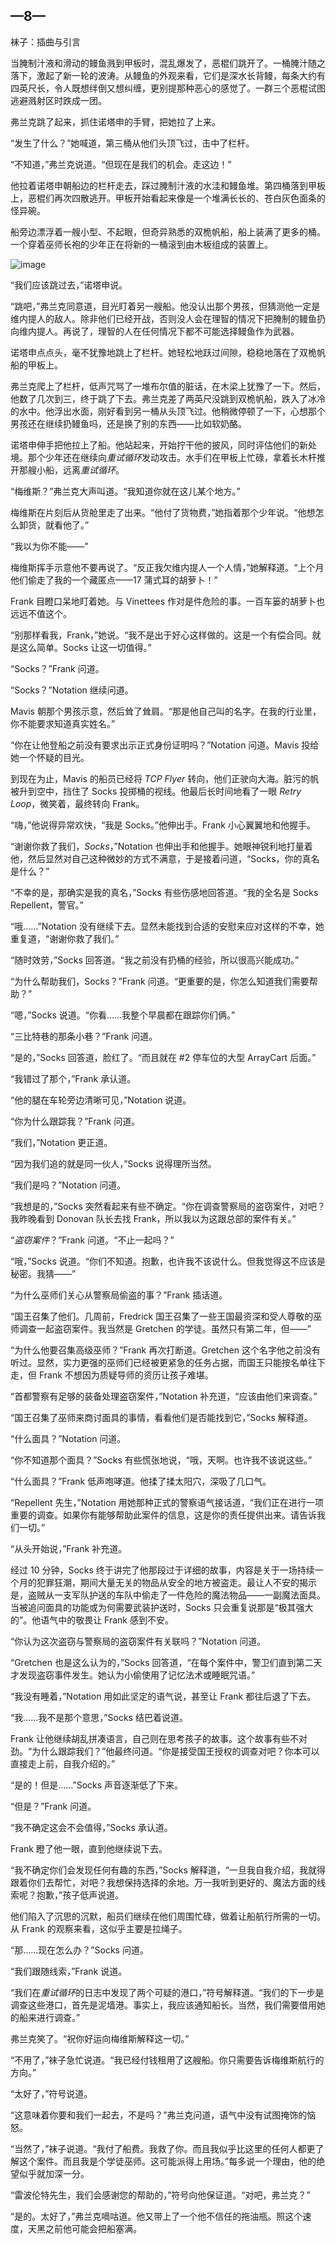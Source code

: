 ## —8—

袜子：插曲与引言

当腌制汁液和滑动的鳗鱼溅到甲板时，混乱爆发了，恶棍们跳开了。一桶腌汁随之落下，激起了新一轮的波涛。从鳗鱼的外观来看，它们是深水长背鳗，每条大约有四英尺长，令人既想绊倒又想纠缠，更别提那种恶心的感觉了。一群三个恶棍试图逃避溅射区时跌成一团。

弗兰克跳了起来，抓住诺塔申的手臂，把她拉了上来。

“发生了什么？”她喊道，第三桶从他们头顶飞过，击中了栏杆。

“不知道，”弗兰克说道。“但现在是我们的机会。走这边！”

他拉着诺塔申朝船边的栏杆走去，踩过腌制汁液的水洼和鳗鱼堆。第四桶落到甲板上，恶棍们再次四散逃开。甲板开始看起来像是一个堆满长长的、苍白灰色面条的怪异碗。

船旁边漂浮着一艘小型、不起眼，但奇异熟悉的双桅帆船，船上装满了更多的桶。一个穿着巫师长袍的少年正在将新的一桶滚到由木板组成的装置上。

![image](img/f0058-01.jpg)

“我们应该跳过去，”诺塔申说。

“跳吧，”弗兰克同意道，目光盯着另一艘船。他没认出那个男孩，但猜测他一定是维内提人的敌人。除非他们已经开战，否则没人会在理智的情况下把腌制的鳗鱼扔向维内提人。再说了，理智的人在任何情况下都不可能选择鳗鱼作为武器。

诺塔申点点头，毫不犹豫地跳上了栏杆。她轻松地跃过间隙，稳稳地落在了双桅帆船的甲板上。

弗兰克爬上了栏杆，低声咒骂了一堆布尔值的脏话，在木梁上犹豫了一下。然后，他数了几次到三，终于跳了下去。弗兰克差了两英尺没跳到双桅帆船，跌入了冰冷的水中。他浮出水面，刚好看到另一桶从头顶飞过。他稍微停顿了一下，心想那个男孩还在继续扔鳗鱼吗，还是换了别的东西——比如软奶酪。

诺塔申伸手把他拉上了船。他站起来，开始拧干他的披风，同时评估他们的新处境。那个少年还在继续向*重试循环*发动攻击。水手们在甲板上忙碌，拿着长木杆推开那艘小船，远离*重试循环*。

“梅维斯？”弗兰克大声叫道。“我知道你就在这儿某个地方。”

梅维斯在片刻后从货舱里走了出来。“他付了货物费，”她指着那个少年说。“他想怎么卸货，就看他了。”

“我以为你不能——”

梅维斯挥手示意他不要再说了。“反正我欠维内提人一个人情，”她解释道。“上个月他们偷走了我的一个藏匿点——17 蒲式耳的胡萝卜！”

Frank 目瞪口呆地盯着她。与 Vinettees 作对是件危险的事。一百车篓的胡萝卜也远远不值这个。

“别那样看我，Frank，”她说。“我不是出于好心这样做的。这是一个有偿合同。就是这么简单。Socks 让这一切值得。”

“Socks？”Frank 问道。

“Socks？”Notation 继续问道。

Mavis 朝那个男孩示意，然后耸了耸肩。“那是他自己叫的名字。在我的行业里，你不能要求知道真实姓名。”

“你在让他登船之前没有要求出示正式身份证明吗？”Notation 问道。Mavis 投给她一个怀疑的目光。

到现在为止，Mavis 的船员已经将 *TCP Flyer* 转向，他们正驶向大海。脏污的帆被升到空中，挡住了 Socks 投掷桶的视线。他最后长时间地看了一眼 *Retry Loop*，微笑着，最终转向 Frank。

“嗨，”他说得异常欢快，“我是 Socks。”他伸出手。Frank 小心翼翼地和他握手。

“谢谢你救了我们，*Socks*，”Notation 也伸出手和他握手。她眼神锐利地打量着他，然后显然对自己这种微妙的方式不满意，于是接着问道，“Socks，你的真名是什么？”

“不幸的是，那确实是我的真名，”Socks 有些伤感地回答道。“我的全名是 Socks Repellent，警官。”

“哦……”Notation 没有继续下去。显然未能找到合适的安慰来应对这样的不幸，她重复道，“谢谢你救了我们。”

“随时效劳，”Socks 回答道。“我之前没有扔桶的经验，所以很高兴能成功。”

“为什么帮助我们，Socks？”Frank 问道。“更重要的是，你怎么知道我们需要帮助？”

“嗯，”Socks 说道。“你看……我整个早晨都在跟踪你们俩。”

“三比特巷的那条小巷？”Frank 问道。

“是的，”Socks 回答道，脸红了。“而且就在 #2 停车位的大型 ArrayCart 后面。”

“我错过了那个，”Frank 承认道。

“他的腿在车轮旁边清晰可见，”Notation 说道。

“你为什么跟踪我？”Frank 问道。

“我们，”Notation 更正道。

“因为我们追的就是同一伙人，”Socks 说得理所当然。

“我们是吗？”Notation 问道。

“我想是的，”Socks 突然看起来有些不确定。“你在调查警察局的盗窃案件，对吧？我昨晚看到 Donovan 队长去找 Frank，所以我以为这跟总部的案件有关。”

“*盗窃案件*？”Frank 问道。“不止一起吗？”

“哦，”Socks 说道。“你们不知道。抱歉，也许我不该说什么。但我觉得这不应该是秘密。我猜——”

“为什么巫师们关心从警察局偷盗的事？”Frank 插话道。

“国王召集了他们。几周前，Fredrick 国王召集了一些王国最资深和受人尊敬的巫师调查一起盗窃案件。我当然是 Gretchen 的学徒。虽然只有第二年，但——”

“为什么他要召集高级巫师？”Frank 再次打断道。Gretchen 这个名字他之前没有听过。显然，实力更强的巫师们已经被更紧急的任务占据，而国王只能按名单往下走，但 Frank 不想因为质疑导师的资历让孩子难堪。

“首都警察有足够的装备处理盗窃案件，”Notation 补充道，“应该由他们来调查。”

“国王召集了巫师来商讨面具的事情，看看他们是否能找到它，”Socks 解释道。

“什么面具？”Notation 问道。

“你不知道那个面具？”Socks 有些慌张地说，“哦，天啊。也许我不该说这些。”

“什么面具？”Frank 低声咆哮道。他揉了揉太阳穴，深吸了几口气。

“Repellent 先生，”Notation 用她那种正式的警察语气接话道，“我们正在进行一项重要的调查。如果你有能够帮助此案件的信息，这是你的责任提供出来。请告诉我们一切。”

“从头开始说，”Frank 补充道。

经过 10 分钟，Socks 终于讲完了他那段过于详细的故事，内容是关于一场持续一个月的犯罪狂潮，期间大量无关的物品从安全的地方被盗走。最让人不安的揭示是，盗贼从一支军队护送的车队中偷走了一件危险的魔法物品——一副魔法面具。当被追问面具的功能或为何需要武装护送时，Socks 只会重复说那是“极其强大的”。他语气中的敬畏让 Frank 感到不安。

“你认为这次盗窃与警察局的盗窃案件有关联吗？”Notation 问道。

“Gretchen 也是这么认为的，”Socks 回答道，“在每个案件中，警卫们直到第二天才发现盗窃事件发生。她认为小偷使用了记忆法术或睡眠咒语。”

“我没有睡着，”Notation 用如此坚定的语气说，甚至让 Frank 都往后退了下去。

“我……我不是那个意思，”Socks 结巴着说道。

Frank 让他继续胡乱拼凑语言，自己则在思考孩子的故事。这个故事有些不对劲。“为什么跟踪我们？”他最终问道。“你是接受国王授权的调查对吧？你本可以直接走上前，自我介绍的。”

“是的！但是……”Socks 声音逐渐低了下来。

“但是？”Frank 问道。

“我不确定这会不会值得，”Socks 承认道。

Frank 瞪了他一眼，直到他继续说下去。

“我不确定你们会发现任何有趣的东西，”Socks 解释道，“一旦我自我介绍，我就得跟着你们去帮忙，对吧？我想保持选择的余地。万一我听到更好的、魔法方面的线索呢？抱歉，”孩子低声说道。

他们陷入了沉思的沉默，船员们继续在他们周围忙碌，做着让船航行所需的一切。从 Frank 的观察来看，这似乎主要是拉绳子。

“那……现在怎么办？”Socks 问道。

“我们跟随线索，”Frank 说道。

“我们在*重试循环*的日志中发现了两个可疑的港口，”符号解释道。“我们的下一步是调查这些港口，首先是泥墙港。事实上，我应该通知船长。当然，我们需要借用她的船来进行调查。”

弗兰克笑了。“祝你好运向梅维斯解释这一切。”

“不用了，”袜子急忙说道。“我已经付钱租用了这艘船。你只需要告诉梅维斯航行的方向。”

“太好了，”符号说道。

“这意味着你要和我们一起去，不是吗？”弗兰克问道，语气中没有试图掩饰的恼怒。

“当然了，”袜子说道。“我付了船费。我救了你。而且我似乎比这里的任何人都更了解这个案件。而且我是个学徒巫师。这可能派得上用场。”每多说一个理由，他的绝望似乎就加深一分。

“雷波伦特先生，我们会感谢您的帮助的，”符号向他保证道。“对吧，弗兰克？”

“是的。太好了，”弗兰克嘀咕道。他又带上了一个他不信任的拖油瓶。照这个速度，天黑之前他可能会把船塞满。
